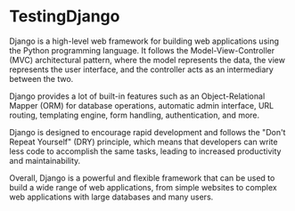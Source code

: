 # TestingDjango

Django is a high-level web framework for building web applications using the Python programming language. It follows the Model-View-Controller (MVC) architectural pattern, where the model represents the data, the view represents the user interface, and the controller acts as an intermediary between the two.

Django provides a lot of built-in features such as an Object-Relational Mapper (ORM) for database operations, automatic admin interface, URL routing, templating engine, form handling, authentication, and more.

Django is designed to encourage rapid development and follows the "Don't Repeat Yourself" (DRY) principle, which means that developers can write less code to accomplish the same tasks, leading to increased productivity and maintainability.

Overall, Django is a powerful and flexible framework that can be used to build a wide range of web applications, from simple websites to complex web applications with large databases and many users.
